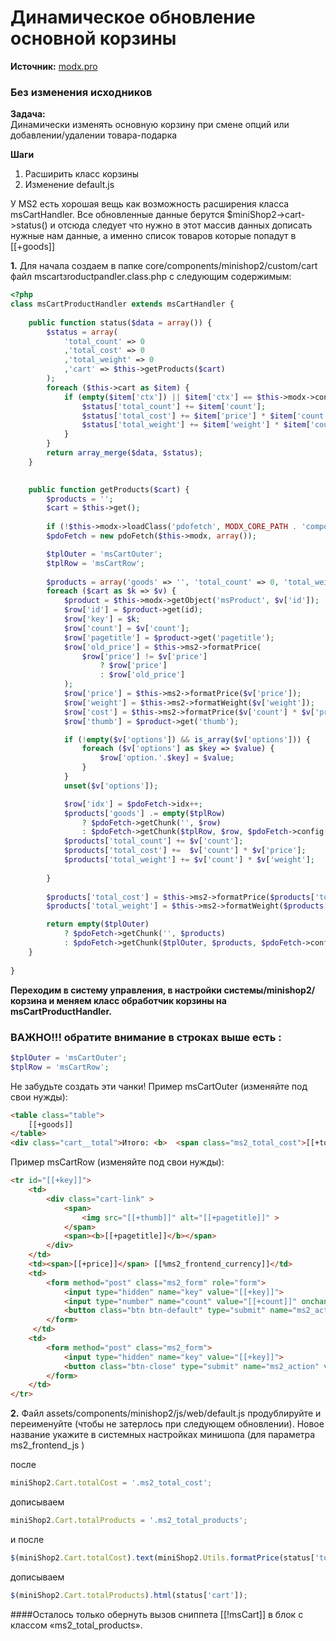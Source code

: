 # Динамическое обновление основной корзины

**Источник:**
[modx.pro](https://modx.pro/solutions/3942-dynamic-update-of-the-basic-basket/)

### Без изменения исходников
 
**Задача:**<br>
Динамически изменять основную корзину при смене опций или добавлении/удалении товара-подарка  

**Шаги** 
1. Расширить класс корзины <br>
2. Изменение default.js

У MS2 есть хорошая вещь как возможность расширения класса msCartHandler. Все обновленные данные берутся $miniShop2->cart->status() и отсюда следует что нужно в этот массив данных дописать нужные нам данные, а именно список товаров которые попадут в [[+goods]]


**1.** Для начала создаем в папке core/components/minishop2/custom/cart файл msсartзroductрandler.class.php с следующим содержимым:
```php
<?php
class msCartProductHandler extends msCartHandler {
    
    public function status($data = array()) {
        $status = array(
            'total_count' => 0
            ,'total_cost' => 0
            ,'total_weight' => 0
            ,'cart' => $this->getProducts($cart)
        );
        foreach ($this->cart as $item) {
            if (empty($item['ctx']) || $item['ctx'] == $this->modx->context->key){
                $status['total_count'] += $item['count'];
                $status['total_cost'] += $item['price'] * $item['count'];
                $status['total_weight'] += $item['weight'] * $item['count'];
            }
        }
        return array_merge($data, $status);
    }

    
    public function getProducts($cart) {
        $products = '';
        $cart = $this->get();
        
        if (!$this->modx->loadClass('pdofetch', MODX_CORE_PATH . 'components/pdotools/model/pdotools/', false, true)) {return false;}
        $pdoFetch = new pdoFetch($this->modx, array());

        $tplOuter = 'msCartOuter';
        $tplRow = 'msCartRow';      
        
        $products = array('goods' => '', 'total_count' => 0, 'total_weight' => 0, 'total_cost' => 0);
        foreach ($cart as $k => $v) {           
            $product = $this->modx->getObject('msProduct', $v['id']);
            $row['id'] = $product->get(id);
            $row['key'] = $k;
            $row['count'] = $v['count'];
            $row['pagetitle'] = $product->get('pagetitle');
            $row['old_price'] = $this->ms2->formatPrice(
                $row['price'] != $v['price']
                    ? $row['price']
                    : $row['old_price']
            );
            $row['price'] = $this->ms2->formatPrice($v['price']);
            $row['weight'] = $this->ms2->formatWeight($v['weight']);
            $row['cost'] = $this->ms2->formatPrice($v['count'] * $v['price']);
            $row['thumb'] = $product->get('thumb'); 

            if (!empty($v['options']) && is_array($v['options'])) {
                foreach ($v['options'] as $key => $value) {
                    $row['option.'.$key] = $value;
                }
            }
            unset($v['options']);

            $row['idx'] = $pdoFetch->idx++; 
            $products['goods'] .= empty($tplRow)
                ? $pdoFetch->getChunk('', $row)
                : $pdoFetch->getChunk($tplRow, $row, $pdoFetch->config['fastMode']);
            $products['total_count'] += $v['count'];
            $products['total_cost'] +=  $v['count'] * $v['price'];
            $products['total_weight'] += $v['count'] * $v['weight'];
            
        }       
        
        $products['total_cost'] = $this->ms2->formatPrice($products['total_cost']);
        $products['total_weight'] = $this->ms2->formatWeight($products['total_weight']);

        return empty($tplOuter)
            ? $pdoFetch->getChunk('', $products)
            : $pdoFetch->getChunk($tplOuter, $products, $pdoFetch->config['fastMode']);
    }   
    
}
```

**Переходим в систему управления, в настройки системы/minishop2/корзина и меняем класс обработчик корзины на msCartProductHandler.**

### ВАЖНО!!! обратите внимание в строках выше есть : 
```php
$tplOuter = 'msCartOuter';
$tplRow = 'msCartRow';
```

Не забудьте создать эти чанки!
Пример msCartOuter (изменяйте под свои нужды): 
```html
<table class="table">
    [[+goods]]
</table>
<div class="cart__total">Итого: <b>  <span class="ms2_total_cost">[[+total_cost]]</span> [[%ms2_frontend_currency]]</b></div>
```

Пример msCartRow (изменяйте под свои нужды): 
```html
<tr id="[[+key]]">
    <td>
        <div class="cart-link" >
            <span>
                <img src="[[+thumb]]" alt="[[+pagetitle]]" >
            </span>
            <span><b>[[+pagetitle]]</b></span>
        </div>
    </td>
    <td><span>[[+price]]</span> [[%ms2_frontend_currency]]</td>
    <td>
        <form method="post" class="ms2_form" role="form">
            <input type="hidden" name="key" value="[[+key]]"> 
            <input type="number" name="count" value="[[+count]]" onchange="$(this).closest(miniShop2.form).submit();">  
            <button class="btn btn-default" type="submit" name="ms2_action" value="cart/change"></button>
        </form>
     </td> 
    <td>
        <form method="post" class="ms2_form">
            <input type="hidden" name="key" value="[[+key]]">
            <button class="btn-close" type="submit" name="ms2_action" value="cart/remove"></button>
        </form>
    </td>
</tr>
```

**2.** Файл assets/components/minishop2/js/web/default.js продублируйте и переименуйте (чтобы не затерлось при следующем обновлении). Новое название укажите в системных настройках минишопа  (для параметра ms2_frontend_js )

после
```javascript
miniShop2.Cart.totalCost = '.ms2_total_cost';
```
дописываем
```javascript
miniShop2.Cart.totalProducts = '.ms2_total_products';
```
и после
```javascript
$(miniShop2.Cart.totalCost).text(miniShop2.Utils.formatPrice(status['total_cost']));
```
дописываем
```javascript
$(miniShop2.Cart.totalProducts).html(status['cart']);
```

####Осталось только обернуть вызов сниппета [[!msCart]] в блок с классом «ms2_total_products».
 